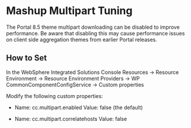 # Mashup Multipart Tuning

The Portal 8.5 theme multipart downloading can be disabled to improve performance. Be aware that
disabling this may cause performance issues on client side aggregation themes from earlier Portal releases.

## How to Set

In the WebSphere Integrated Solutions Console
Resources -> Resource Environment -> Resource Environment Providers -> WP CommonComponentConfigService -> Custom properties

Modify the following custom properties:

-  Name: cc.multipart.enabled
   Value: false (the default)

-  Name: cc.multipart.correlatehosts
   Value: false